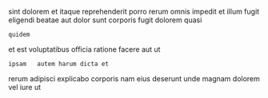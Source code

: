 <!--
title: Digitized analyzing hardware
author: Meaghan
date: 2014-07-22-1058
link: 2014-07-22-1058-digitized-analyzing-hardware
tags: [NPM,premium,system]
-->

sint dolorem 
et itaque reprehenderit porro rerum omnis 
impedit et 
illum fugit eligendi beatae
aut  dolor   sunt
corporis fugit   dolorem quasi
 	quidem  
et est  voluptatibus 
 officia ratione facere aut   ut
 	ipsam   autem harum dicta et  
   rerum adipisci explicabo corporis nam eius
 deserunt unde   magnam dolorem vel 
iure  ut